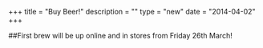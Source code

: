 +++
title = "Buy Beer!"
description = ""
type = "new"
date = "2014-04-02"
+++

##First brew will be up online and in stores from Friday 26th March!
